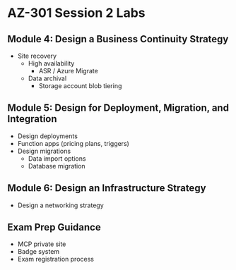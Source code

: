 # AZ-301 Session 2 Labs

## Module 4: Design a Business Continuity Strategy

* Site recovery
  * High availability
    * ASR / Azure Migrate
  * Data archival
    * Storage account blob tiering

## Module 5: Design for Deployment, Migration, and Integration

* Design deployments
* Function apps (pricing plans, triggers)
* Design migrations
  * Data import options
  * Database migration

## Module 6: Design an Infrastructure Strategy

* Design a networking strategy

## Exam Prep Guidance

* MCP private site
* Badge system
* Exam registration process
